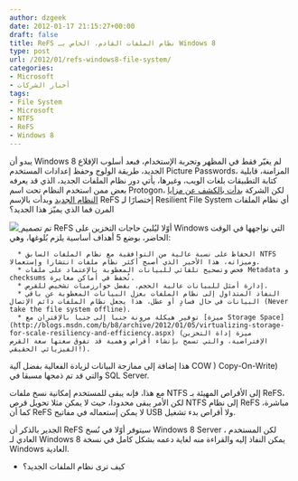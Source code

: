 ```yaml
---
author: dzgeek
date: 2012-01-17 21:15:27+00:00
draft: false
title: ReFS نظام الملفات القادم، الخاص بـ Windows 8
type: post
url: /2012/01/refs-windows8-file-system/
categories:
- Microsoft
- أخبار الشركات
tags:
- File System
- Microsoft
- NTFS
- ReFS
- Windows 8
---
```


يبدو أن Windows 8 لم يغيّر فقط في المظهر وتجربة الإستخدام، فبعد أسلوب الإقلاع الجديد، طريقة الولوج وحفظ إعدادات المستخدم Picture Passwords، المزامنة، قابلية كتابة التطبيقات بلغات الويب، وغيرها، يأتي دور نظام الملفات الجديد، الذي قد يعرفه بعض ممن استخدم النظام تحت اسم Protogon، لكن الشركة [بدأت بالكشف عن مزايا النظام الجديد](http://blogs.msdn.com/b/b8/archive/2012/01/16/building-the-next-generation-file-system-for-windows-refs.aspx) وبدأت بالإسم ReFS إختصارًا لـِ Resilient File System أي نظام الملفات المرن فما الذي يميّز هذا الجديد؟

[![](http://www.it-scoop.com/wp-content/uploads/2012/01/8015.NTFS-and-ReFS-file-systems_64354781.jpg)
](http://www.it-scoop.com/wp-content/uploads/2012/01/8015.NTFS-and-ReFS-file-systems_64354781.jpg)تم تصميم ReFS أوّلا ليُلبيَ حاجات التخزين على Windows التي نواجهها في الوقت الحاضر، بوضع 5 أهداف أساسية يلزم بُلوغها، وهي:



	  * الحفاظ على نسبة عالية من التوافقية مع نظام الملفات السابق NTFS وميزاته، هذا الأخير الذي أصبح أكثر نظام ملفات انتشارا وإستعمالا.
	  * فحص وتصحيح تلقائي للبيانات المعطوبة بالإعتماد على ملفات Metadata و checksums تُحفظ في أماكن مغايرة.
	  * إدارة أمثل للبيانات عالية الحجم، بفضل خوارزميات تشخيص للقرص.
	  * النفاذ المتداول إلى نظام الملفات بعزل البيانات المعطوبة عن باقي البيانات في حال فسادٍ أو عطل، هذا يجعل نظام الملفات دائم الإتصال (Never take the file system offline).
	  * توفير هيكلة مرونة جنبا إلى جنبا بالإقتران مع [ميزة Storage Space](http://blogs.msdn.com/b/b8/archive/2012/01/05/virtualizing-storage-for-scale-resiliency-and-efficiency.aspx) (ميزة إداة التخزين الإفتراضية، والتي تسمح بإنشاء أقراص وهمية قد تفوق سعتها سعة القرص الفيزيائي الحقيقي!).

هذا إضافة إلى ممازجة البيانات لزيادة الفعالية بفضل آلية COW ) Copy-On-Write) والتي قد تم ذمجها مسبقا في SQL Server.

مع هذا، فإنه يبقى للمستخدم إمكانية نسخ ملفات NTFS إلى الأقراص المهيئة بـ ReFS، لكن الأمر يبقى محدودا، حيث لا يمكن مثلا تحويل قرص NTFS إلى نظام ReFS مباشرة، كما أن ReFS لا يمكن إستعماله في مفاتيح USB ولا أقراص بدء تشغيل.

الجدير بالذكر أن ReFS سيتوفر أوّلا في نُسخ Windows 8 Server ، لكن المستخدم العادي لـ Windows 8 يمكن النفاذ إليه والقراءة منه لغاية دعمه بشكل كامل في نسخة Windows العادية.

- كيف ترى نظام الملفات الجديد؟
